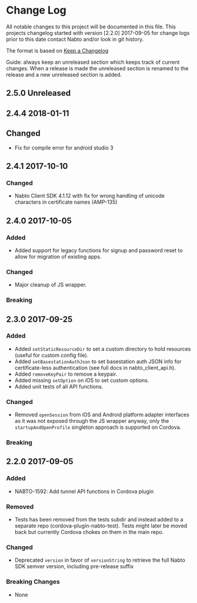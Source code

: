 # Change Log

All notable changes to this project will be documented in this file. This projects changelog started
with version [2.2.0] 2017-09-05 for change logs prior to this date contact Nabto and/or look in git
history.

The format is based on [Keep a Changelog](http://keepachangelog.com/)

Guide: always keep an unreleased section which keeps track of current
changes. When a release is made the unreleased section is renamed to
the release and a new unreleased section is added.

## 2.5.0 Unreleased

## 2.4.4 2018-01-11

## Changed
- Fix for compile error for android studio 3

## 2.4.1 2017-10-10

### Changed
- Nabto Client SDK 4.1.12 with fix for wrong handling of unicode characters in certificate names (AMP-135)

## 2.4.0 2017-10-05

### Added
- Added support for legacy functions for signup and password reset to allow for migration of existing apps.

### Changed
- Major cleanup of JS wrapper.

### Breaking

## 2.3.0 2017-09-25

### Added
- Added `setStaticResourceDir` to set a custom directory to hold resources (useful for custom config file).
- Added `setBasestationAuthJson` to set basestation auth JSON info for certificate-less authentication (see full docs in nabto_client_api.h).
- Added `removeKeyPair` to remove a keypair.
- Added missing `setOption` on iOS to set custom options.
- Added unit tests of all API functions.

### Changed
- Removed `openSession` from iOS and Android platform adapter interfaces as it was not exposed through the JS wrapper anyway, only the `startupAndOpenProfile` singleton approach is supported on Cordova.

### Breaking


## 2.2.0 2017-09-05

### Added
- NABTO-1592: Add tunnel API functions in Cordova plugin

### Removed
- Tests has been removed from the tests subdir and instead added to a separate repo (cordova-plugin-nabto-test). Tests might later be moved back but currently Cordova chokes on them in the main repo.

### Changed
- Deprecated `version` in favor of `versionString` to retrieve the full Nabto SDK semver version,
  including pre-release suffix

### Breaking Changes
- None
